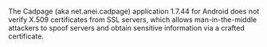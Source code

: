The Cadpage (aka net.anei.cadpage) application 1.7.44 for Android does not verify X.509 certificates from SSL servers, which allows man-in-the-middle attackers to spoof servers and obtain sensitive information via a crafted certificate.